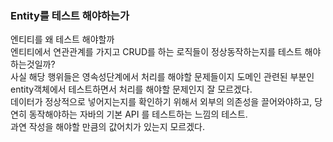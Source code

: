### Entity를 테스트 해야하는가
엔티티를 왜 테스트 해야할까   
엔티티에서 연관관계를 가지고 CRUD를 하는 로직들이 정상동작하는지를 테스트 해야하는것일까?   
사실 해당 행위들은 영속성단계에서 처리를 해야할 문제들이지 도메인 관련된 부분인 entity객체에서 테스트하면서 처리를 해야할 문제인지 잘 모르겠다.   
데이터가 정상적으로 넣어지는지를 확인하기 위해서 외부의 의존성을 끌어와야하고, 당연히 동작해야하는 자바의 기본 API 를 테스트하는 느낌의 테스트.   
과연 작성을 해야할 만큼의 값어치가 있는지 모르겠다.
